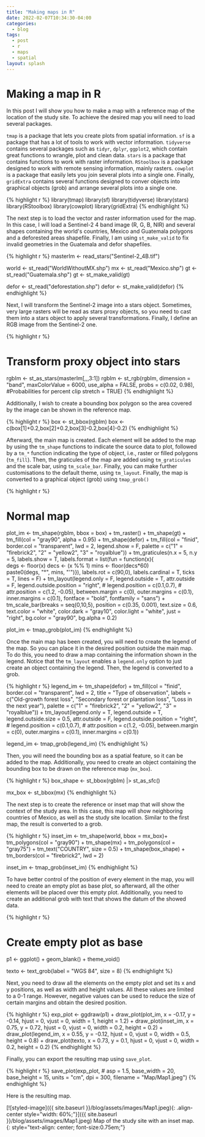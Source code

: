 ```yaml
---
title: "Making maps in R"
date: 2022-02-07T10:34:30-04:00
categories:
  - blog
tags:
  - post
  - r
  - maps
  - spatial
layout: splash
---
```


# Making a map in R

In this post I will show you how to make a map with a reference map of the location of the study site. To achieve the desired map you will need to load several packages. 

`tmap` is a package that lets you create plots from spatial information. `sf` is a package that has a lot of tools to work with vector information. `tidyverse` contains several packages such as `tidyr`, `dplyr`, `ggplot2`, which contain great functions to wrangle, plot and clean data. `stars` is a package that contains functions to work with raster information. `RStoolbox` is a package designed to work with remote sensing information, mainly rasters. `cowplot` is a package that easily lets you join several plots into a single one. Finally, `gridExtra` contains several functions designed to conver objects into graphical objects (grob) and arrange several plots into a single one.

{% highlight r %}
library(tmap)
library(sf)
library(tidyverse)
library(stars)
library(RStoolbox)
library(cowplot)
library(gridExtra)
{% endhighlight %}

The next step is to load the vector and raster information used for the map. In this case, I will load a Sentinel-2 4 band image (R, G, B, NIR) and several shapes containing the world's countries, Mexico and Guatemala polygons and a deforested areas shapefile. Finally, I am using `st_make_valid` to fix invalid geometries in the Guatemala and defor shapefiles.

{% highlight r %}
masterIm <- read_stars("Sentinel-2_4B.tif")

world <- st_read("WorldWithoutMX.shp")
mx <- st_read("Mexico.shp")
gt <- st_read("Guatemala.shp")
gt <- st_make_valid(gt)

defor <- st_read("deforestation.shp")
defor <- st_make_valid(defor)
{% endhighlight %}

Next, I will transform the Sentinel-2 image into a stars object. Sometimes, very large rasters will be read as stars proxy objects, so you need to cast them into a stars object to apply several transformations. Finally, I define an RGB image from the Sentinel-2 one.

{% highlight r %}
# Transform proxy object into stars
rgbIm <- st_as_stars(masterIm[,,,3:1])
rgbIm <- st_rgb(rgbIm,
                dimension = "band",
                maxColorValue = 6000,
                use_alpha = FALSE,
                probs = c(0.02, 0.98), #Probabilities for percent clip
                stretch = TRUE)
{% endhighlight %}

Additionally, I wish to create a bounding box polygon so the area covered by the image can be shown in the reference map.

{% highlight r %}
box <- st_bbox(rgbIm)
box <- c(box[1]+0.2,box[2]+0.2,box[3]-0.2,box[4]-0.2)
{% endhighlight %}

Afterward, the main map is created. Each element will be added to the map by using the `tm_shape` functions to indicate the source data to plot, followed by a `tm_*` function indicating the type of object, i.e., raster or filled polygons (`tm_fill`). Then, the graticules of the map are added using `tm_graticules` and the scale bar, using `tm_scale_bar`. Finally, you can make further customisations to the default theme, using `tm_layout`. Finally, the map is converted to a graphical object (grob) using `tmap_grob()`

{% highlight r %}
# Normal map
plot_im <- tm_shape(rgbIm,
                    bbox = box) +
            tm_raster() +
            tm_shape(gt) +
            tm_fill(col = "gray90",
                    alpha = 0.95) +
            tm_shape(defor) +
            tm_fill(col = "finid",
                    border.col = "transparent",
                    lwd = 2,
                    legend.show = F,
                    palette = c("1" = "firebrick2", "2" = "yellow2", "3" = "royalblue")) +
            tm_graticules(n.x = 5,
                          n.y = 5,
                          labels.show = T,
                          labels.format = list(fun = function(x){                  
                            degs <- floor(x)
                            decs <- (x %% 1)
                            mins <- floor(decs*60)     
                            paste0(degs, "°", mins, "\'")}),
                          labels.rot = c(90,0),
                          labels.cardinal = T,
                          ticks = T,
                          lines = F) +
            tm_layout(legend.only = F,
                      legend.outside = T,
                      attr.outside = F,
                      legend.outside.position = "right",
                      # legend.position = c(0.1,0.7),
                      # attr.position = c(1.2, -0.05),
                      between.margin = c(0),
                      outer.margins = c(0.1),
                      inner.margins = c(0.1),
                      fontface = "bold",
                      fontfamily = "sans")  +
            tm_scale_bar(breaks = seq(0,10,5),
                         position = c(0.35, 0.001),
                         text.size = 0.6,
                         text.color = "white",
                         color.dark = "gray10",
                         color.light = "white",
                         just = "right",
                         bg.color = "gray90",
                         bg.alpha = 0.2)

plot_im <- tmap_grob(plot_im)
{% endhighlight %}

Once the main map has been created, you will need to create the legend of the map. So you can place it in the desired position outside the main map. To do this, you need to draw a map containing the information shown in the legend. Notice that the `tm_layout` enables a `legend.only` option to just create an object containing the legend. Then, the legend is converted to a grob.

{% highlight r %}
legend_im <- tm_shape(defor) +
  tm_fill(col = "finid",
          border.col = "transparent",
          lwd = 2,
          title = "Type of observation",
          labels = c("Old-growth forest loss",
                     "Secondary forest or plantation loss",
                     "Loss in the next year"),
          palette = c("1" = "firebrick2", "2" = "yellow2", "3" = "royalblue")) +
  tm_layout(legend.only = T,
            legend.outside = T,
            legend.outside.size = 0.5,
            attr.outside = F,
            legend.outside.position = "right",
            # legend.position = c(0.1,0.7),
            # attr.position = c(1.2, -0.05),
            between.margin = c(0),
            outer.margins = c(0.1),
            inner.margins = c(0.1))  

legend_im <- tmap_grob(legend_im)
{% endhighlight %}

Then, you will need the bounding box as a spatial feature, so it can be added to the map. Additionally, you need to create an object containing the bounding box to be drawn on the reference map (`mx_box`). 

{% highlight r %}
box_shape <- st_bbox(rgbIm) |> 
              st_as_sfc()

mx_box <- st_bbox(mx)
{% endhighlight %}

The next step is to create the reference or inset map that will show the context of the study area. In this case, this map will show neighboring countries of Mexico, as well as the study site location. Similar to the first map, the result is converted to a grob.

{% highlight r %}
inset_im <- tm_shape(world,
                     bbox = mx_box)+
  tm_polygons(col = "gray90") +
  tm_shape(mx) +
  tm_polygons(col = "gray75") +
  tm_text("COUNTRY", size = 0.5) +
  tm_shape(box_shape) +
  tm_borders(col = "firebrick2",
             lwd = 2) 

inset_im <- tmap_grob(inset_im)
{% endhighlight %}

To have better control of the position of every element in the map, you will need to create an empty plot as base plot, so afterward, all the other elements will be placed over this empty plot. Additionally, you need to create an additional grob with text that shows the datum of the showed data.

{% highlight r %}
# Create empty plot as base
p1 <- ggplot() +
  geom_blank() +
  theme_void()

texto <- text_grob(label = "WGS 84",
                   size = 8) 
{% endhighlight %}

Next, you need to draw all the elements on the empty plot and set its x and y positions, as well as width and height values. All these values are limited to a 0-1 range. However, negative values can be used to reduce the size of certain margins and obtain the desired position.

{% highlight r %}
exp_plot <- ggdraw(p1) +
  draw_plot(plot_im,
            x = -0.17,
            y = -0.14,
            hjust = 0,
            vjust = 0,
            width = 1,
            height = 1.2) +
  draw_plot(inset_im,
          x = 0.75,
          y = 0.72,
          hjust = 0,
          vjust = 0,
          width = 0.2,
          height = 0.2) +
  draw_plot(legend_im,
            x = 0.55,
            y = -0.12,
            hjust = 0,
            vjust = 0,
            width = 0.5,
            height = 0.8) +
  draw_plot(texto,
            x = 0.73,
            y = 0.1,
            hjust = 0,
            vjust = 0,
            width = 0.2,
            height = 0.2)
{% endhighlight %}

Finally, you can export the resulting map using `save_plot`.

{% highlight r %}
save_plot(exp_plot,
          # asp = 1.5,
          base_width = 20,
          base_height = 15,
          units = "cm",
          dpi = 300,
          filename = "Map/Map1.jpeg")
{% endhighlight %}

Here is the resulting map.

[![styled-image]({{ site.baseurl }}/blog/assets/images/Map1.jpeg){: .align-center style="width: 60%;"}]({{ site.baseurl }}/blog/assets/images/Map1.jpeg) Map of the study site with an inset map.
{: style="text-align: center; font-size:0.75em;"}